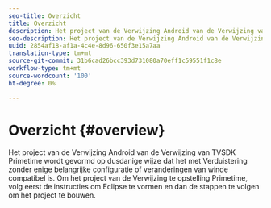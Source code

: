 ```yaml
---
seo-title: Overzicht
title: Overzicht
description: Het project van de Verwijzing Android van de Verwijzing van TVSDK Primetime wordt gevormd op dusdanige wijze dat het met Verduistering zonder enige belangrijke configuratie of veranderingen van winde compatibel is.
seo-description: Het project van de Verwijzing Android van de Verwijzing van TVSDK Primetime wordt gevormd op dusdanige wijze dat het met Verduistering zonder enige belangrijke configuratie of veranderingen van winde compatibel is.
uuid: 2854af18-af1a-4c4e-8d96-650f3e15a7aa
translation-type: tm+mt
source-git-commit: 31b6cad26bcc393d731080a70eff1c59551f1c8e
workflow-type: tm+mt
source-wordcount: '100'
ht-degree: 0%

---
```



# Overzicht {#overview}

Het project van de Verwijzing Android van de Verwijzing van TVSDK Primetime wordt gevormd op dusdanige wijze dat het met Verduistering zonder enige belangrijke configuratie of veranderingen van winde compatibel is. Om het project van de Verwijzing te opstelling Primetime, volg eerst de instructies om Eclipse te vormen en dan de stappen te volgen om het project te bouwen.
